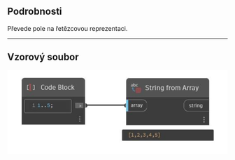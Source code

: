 ## Podrobnosti
Převede pole na řetězcovou reprezentaci.
___
## Vzorový soubor

![String from Array](./CoreNodeModels.FromArray_img.jpg)

